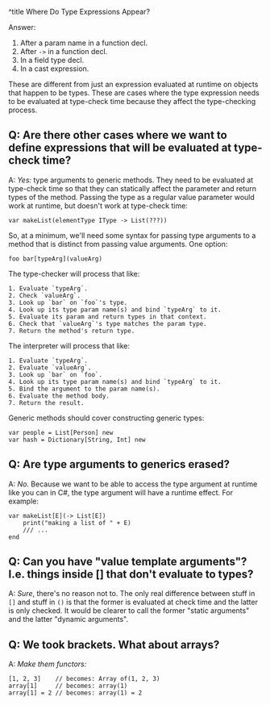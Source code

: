 ^title Where Do Type Expressions Appear?

Answer:

1. After a param name in a function decl.
2. After `->` in a function decl.
3. In a field type decl.
4. In a cast expression.

These are different from just an expression evaluated at runtime on objects that happen to be types. These are cases where the type expression needs to be evaluated at type-check time because they affect the type-checking process.

## Q: Are there other cases where we want to define expressions that will be evaluated at type-check time?

A: *Yes:* type arguments to generic methods. They need to be evaluated at type-check time so that they can statically affect the parameter and return types of the method. Passing the type as a regular value parameter would work at runtime, but doesn't work at type-check time:

    var makeList(elementType IType -> List(???))

So, at a minimum, we'll need some syntax for passing type arguments to a method that is distinct from passing value arguments. One option:

    foo bar[typeArg](valueArg)

The type-checker will process that like:

    1. Evaluate `typeArg`.
    2. Check `valueArg`.
    3. Look up `bar` on `foo`'s type.
    4. Look up its type param name(s) and bind `typeArg` to it.
    5. Evaluate its param and return types in that context.
    6. Check that `valueArg`'s type matches the param type.
    7. Return the method's return type.

The interpreter will process that like:

    1. Evaluate `typeArg`.
    2. Evaluate `valueArg`.
    3. Look up `bar` on `foo`.
    4. Look up its type param name(s) and bind `typeArg` to it.
    5. Bind the argument to the param name(s).
    6. Evaluate the method body.
    7. Return the result.

Generic methods should cover constructing generic types:

    var people = List[Person] new
    var hash = Dictionary[String, Int] new

## Q: Are type arguments to generics erased?

A: *No.* Because we want to be able to access the type argument at runtime like
you can in C#, the type argument will have a runtime effect. For example:
   
    var makeList[E](-> List[E])
        print("making a list of " + E)
        /// ...
    end
   
## Q: Can you have "value template arguments"? I.e. things inside [] that don't evaluate to types?

A: *Sure*, there's no reason not to. The only real difference between stuff in
`[]` and stuff in `()` is that the former is evaluated at check time and the
latter is only checked. It would be clearer to call the former "static
arguments" and the latter "dynamic arguments".

## Q: We took brackets. What about arrays?

A: *Make them functors:*

    [1, 2, 3]    // becomes: Array of(1, 2, 3)
    array[1]     // becomes: array(1)
    array[1] = 2 // becomes: array(1) = 2